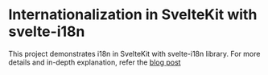 # Internationalization in SvelteKit with svelte-i18n

This project demonstrates i18n in SvelteKit with svelte-i18n library. For more details and in-depth explanation, refer the [blog post](https://blog.aakashgoplani.in)
